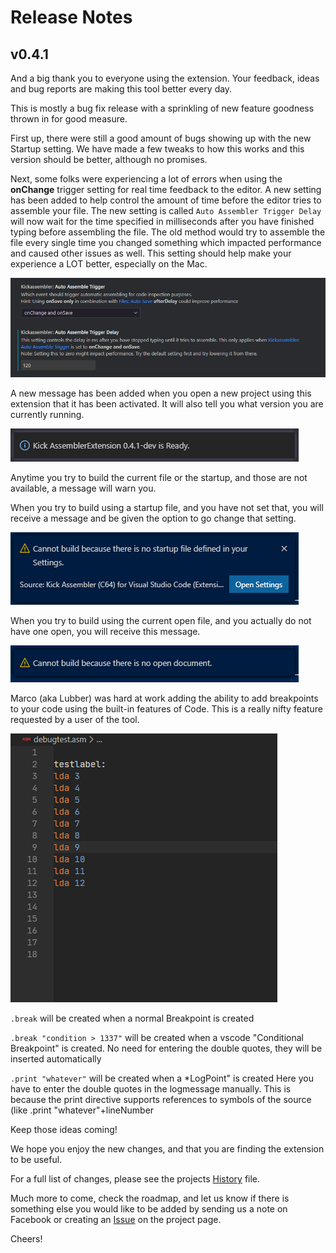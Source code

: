 # Release Notes

## v0.4.1

And a big thank you to everyone using the extension. Your feedback, ideas and bug reports are making this tool better every day.

This is mostly a bug fix release with a sprinkling of new feature goodness thrown in for good measure.

First up, there were still a good amount of bugs showing up with the new Startup setting. We have made a few tweaks to how this works and this version should be better, although no promises.

Next, some folks were experiencing a lot of errors when using the **onChange** trigger setting for real time feedback to the editor. A new setting has been added to help control the amount of time before the editor tries to assemble your file. The new setting is called `Auto Assembler Trigger Delay` will now wait for the time specified in milliseconds after you have finished typing before assembling the file. The old method would try to assemble the file every single time you changed something which impacted performance and caused other issues as well. This setting should help make your experience a LOT better, especially on the Mac.

![](./images/trigger-delay.png)

A new message has been added when you open a new project using this extension that it has been activated. It will also tell you what version you are currently running.

![](./images/startup-message.png)

Anytime you try to build the current file or the startup, and those are not available, a message will warn you.

When you try to build using a startup file, and you have not set that, you will receive a message and be given the option to go change that setting.

![](./images/cannot-build-startup.png)

When you try to build using the current open file, and you actually do not have one open, you will receive this message.

![](./images/cannot-build-document.png)


Marco (aka Lubber) was hard at work adding the ability to add breakpoints to your code using the built-in features of Code. This is a really nifty feature requested by a user of the tool.

![](./images/breakpoints.gif)

`.break` will be created when a normal Breakpoint is created

`.break "condition > 1337"` will be created when a vscode "Conditional Breakpoint" is created.
No need for entering the double quotes, they will be inserted automatically

`.print "whatever"` will be created when a *LogPoint" is created
Here you have to enter the double quotes in the logmessage manually. This is because the print directive supports references to symbols of the source (like .print "whatever"+lineNumber

Keep those ideas coming!

We hope you enjoy the new changes, and that you are finding the extension to be useful.

For a full list of changes, please see the projects [History](HISTORY.md) file.

Much more to come, check the roadmap, and let us know if there is something else you would like to be added by sending us a note on Facebook or creating an [Issue](https://gitlab.com/retro-coder/commodore/kick-assembler-vscode-ext/issues) on the project page.

Cheers!
